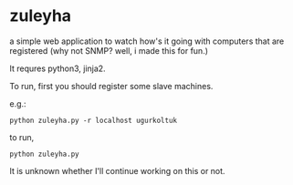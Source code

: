 # zuleyha
a simple web application to watch how's it going with computers that are registered
(why not SNMP? well, i made this for fun.)

It requres python3, jinja2.

To run, first you should register some slave machines. 


e.g.:
```
python zuleyha.py -r localhost ugurkoltuk
```

to run,


```
python zuleyha.py
```

It is unknown whether I'll continue working on this or not.


